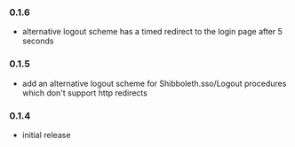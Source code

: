 ### 0.1.6
- alternative logout scheme has a timed redirect to the login page after 5 seconds 

### 0.1.5
- add an alternative logout scheme for Shibboleth.sso/Logout procedures
  which don't support http redirects

### 0.1.4
- initial release